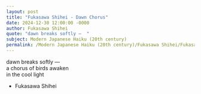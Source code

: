 ```yaml
---
layout: post
title: "Fukasawa Shihei - Dawn Chorus"
date: 2024-12-30 12:00:00 -0000
author: Fukasawa Shihei
quote: "dawn breaks softly —  "
subject: Modern Japanese Haiku (20th century)
permalink: /Modern Japanese Haiku (20th century)/Fukasawa Shihei/Fukasawa Shihei - Dawn Chorus
---
```


dawn breaks softly —  
a chorus of birds awaken  
in the cool light


- Fukasawa Shihei
